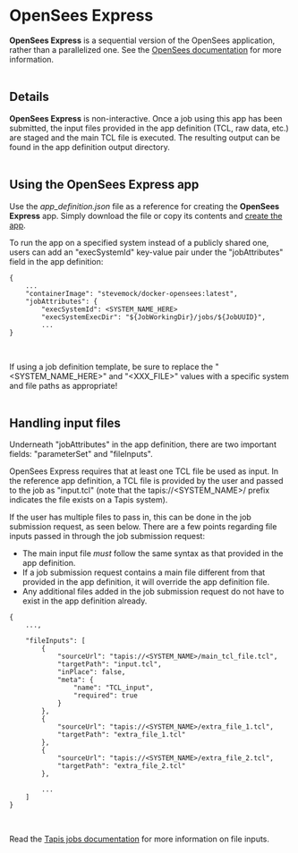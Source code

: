 # OpenSees Express

**OpenSees Express** is a sequential version of the OpenSees application, rather than a parallelized one. See the [OpenSees documentation](https://opensees.berkeley.edu/wiki/index.php/OpenSees_User) for more information. 
<br><br>


## Details

**OpenSees Express** is non-interactive. Once a job using this app has been submitted, the input files provided in the app definition (TCL, raw data, etc.) are staged and the main TCL file is executed. The resulting output can be found in the app definition output directory. 
<br><br>


## Using the OpenSees Express app

Use the _app_definition.json_ file as a reference for creating the **OpenSees Express** app. Simply download the file or copy its contents and [create the app](https://tapis.readthedocs.io/en/latest/technical/apps.html#creating-an-application).

To run the app on a specified system instead of a publicly shared one, users can add an "execSystemId" key-value pair under the "jobAttributes" field in the app definition:

```
{
    ...
    "containerImage": "stevemock/docker-opensees:latest",
    "jobAttributes": {
        "execSystemId": <SYSTEM_NAME_HERE>
        "execSystemExecDir": "${JobWorkingDir}/jobs/${JobUUID}",
        ...
}
``` 
<br>

If using a job definition template, be sure to replace the "<SYSTEM_NAME_HERE>" and "<XXX_FILE>" values with a specific system and file paths as appropriate!
<br><br> 


## Handling input files

Underneath "jobAttributes" in the app definition, there are two important fields: "parameterSet" and "fileInputs".

OpenSees Express requires that at least one TCL file be used as input. In the reference app definition, a TCL file is provided by the user and passed to the job as "input.tcl" (note that the tapis://<SYSTEM_NAME>/ prefix indicates the file exists on a Tapis system). 

If the user has multiple files to pass in, this can be done in the job submission request, as seen below. There are a few points regarding file inputs passed in through the job submission request:
* The main input file *must* follow the same syntax as that provided in the app definition.
* If a job submission request contains a main file different from that provided in the app definition, it will override the app definition file.
* Any additional files added in the job submission request do not have to exist in the app definition already.

```
{
    ...,

    "fileInputs": [
        {
            "sourceUrl": "tapis://<SYSTEM_NAME>/main_tcl_file.tcl",
            "targetPath": "input.tcl",
            "inPlace": false,
            "meta": {
                "name": "TCL_input",
                "required": true
            }
        },
        {
            "sourceUrl": "tapis://<SYSTEM_NAME>/extra_file_1.tcl",
            "targetPath": "extra_file_1.tcl"
        },
        {
            "sourceUrl": "tapis://<SYSTEM_NAME>/extra_file_2.tcl",
            "targetPath": "extra_file_2.tcl"
        },

        ...
    ]
}
```
<br>

Read the [Tapis jobs documentation](https://tapis.readthedocs.io/en/latest/technical/jobs.html#fileinputs) for more information on file inputs.